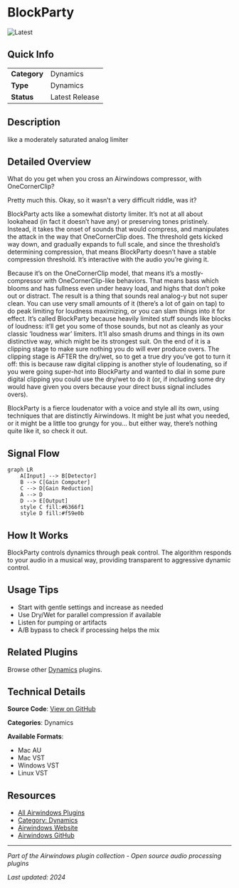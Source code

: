 # BlockParty

![Latest](https://img.shields.io/badge/-Latest-10b981)

## Quick Info

| | |
|---|---|
| **Category** | Dynamics |
| **Type** | Dynamics |
| **Status** | Latest Release |

## Description

like a moderately saturated analog limiter

## Detailed Overview

What do you get when you cross an Airwindows compressor, with OneCornerClip?

Pretty much this. Okay, so it wasn’t a very difficult riddle, was it?

BlockParty acts like a somewhat distorty limiter. It’s not at all about lookahead (in fact it doesn’t have any) or preserving tones pristinely. Instead, it takes the onset of sounds that would compress, and manipulates the attack in the way that OneCornerClip does. The threshold gets kicked way down, and gradually expands to full scale, and since the threshold’s determining compression, that means BlockParty doesn’t have a stable compression threshold. It’s interactive with the audio you’re giving it.

Because it’s on the OneCornerClip model, that means it’s a mostly-compressor with OneCornerClip-like behaviors. That means bass which blooms and has fullness even under heavy load, and highs that don’t poke out or distract. The result is a thing that sounds real analog-y but not super clean. You can use very small amounts of it (there’s a lot of gain on tap) to do peak limiting for loudness maximizing, or you can slam things into it for effect. It’s called BlockParty because heavily limited stuff sounds like blocks of loudness: it’ll get you some of those sounds, but not as cleanly as your classic ‘loudness war’ limiters. It’ll also smash drums and things in its own distinctive way, which might be its strongest suit. On the end of it is a clipping stage to make sure nothing you do will ever produce overs. The clipping stage is AFTER the dry/wet, so to get a true dry you’ve got to turn it off: this is because raw digital clipping is another style of loudenating, so if you were going super-hot into BlockParty and wanted to dial in some pure digital clipping you could use the dry/wet to do it (or, if including some dry would have given you overs because your direct buss signal includes overs).

BlockParty is a fierce loudenator with a voice and style all its own, using techniques that are distinctly Airwindows. It might be just what you needed, or it might be a little too grungy for you… but either way, there’s nothing quite like it, so check it out.

## Signal Flow

```mermaid
graph LR
    A[Input] --> B[Detector]
    B --> C[Gain Computer]
    C --> D[Gain Reduction]
    A --> D
    D --> E[Output]
    style C fill:#6366f1
    style D fill:#f59e0b
```

## How It Works

BlockParty controls dynamics through peak control. The algorithm responds to your audio in a musical way, providing transparent to aggressive dynamic control.

## Usage Tips

- Start with gentle settings and increase as needed
- Use Dry/Wet for parallel compression if available
- Listen for pumping or artifacts
- A/B bypass to check if processing helps the mix


## Related Plugins

Browse other [Dynamics](../categories/dynamics.md) plugins.


## Technical Details

**Source Code**: [View on GitHub](https://github.com/airwindows/airwindows/tree/master/plugins/LinuxVST/src/BlockParty)

**Categories**: Dynamics

**Available Formats**:
- Mac AU
- Mac VST
- Windows VST
- Linux VST

## Resources

- [All Airwindows Plugins](../../README.md)
- [Category: Dynamics](../categories/dynamics.md)
- [Airwindows Website](https://www.airwindows.com)
- [Airwindows GitHub](https://github.com/airwindows/airwindows)

---

*Part of the Airwindows plugin collection - Open source audio processing plugins*

*Last updated: 2024*
